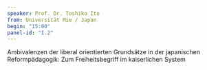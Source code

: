 ```yaml
---
speaker: Prof. Dr. Toshiko Ito
from: Universität Mie / Japan
begin: "15:00"
panel-id: "I.2"
---
```


Ambivalenzen der liberal orientierten Grundsätze in der japanischen Reformpädagogik: Zum Freiheitsbegriff im kaiserlichen System


